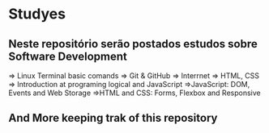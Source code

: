 # Studyes

<head>
  <title>Estudos</title>
  <meta property="og:image" content="https://i.pinimg.com/474x/07/b9/fa/07b9fa961e54bac7b1b3c786a3e2306d--tobe-cat-lovers.jpg" />
</head>



## Neste repositório serão postados estudos sobre Software Development

=> Linux Terminal basic comands
=> Git & GitHub
=> Interrnet
=> HTML, CSS
=> Introduction at programing logical and JavaScript
=>JavaScript: DOM, Events and Web Storage
=>HTML and CSS: Forms, Flexbox and Responsive

## And More keeping trak of this repository
